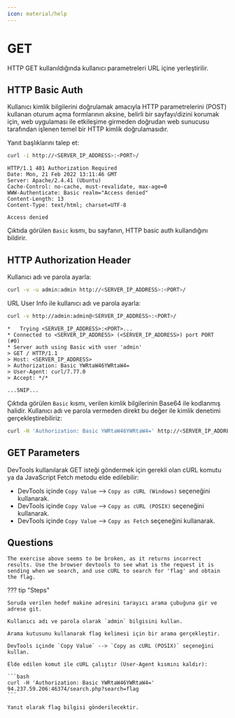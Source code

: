 ```yaml
---
icon: material/help
---
```


# GET

HTTP GET kullanıldığında kullanıcı parametreleri URL içine yerleştirilir.

## HTTP Basic Auth

Kullanıcı kimlik bilgilerini doğrulamak amacıyla HTTP parametrelerini (POST) kullanan oturum açma formlarının aksine, belirli bir sayfayı/dizini korumak için, web uygulaması ile etkileşime girmeden doğrudan web sunucusu tarafından işlenen temel bir HTTP kimlik doğrulamasıdır.

Yanıt başlıklarını talep et:

```bash
curl -i http://<SERVER_IP_ADDRESS>:<PORT>/
```

```text title="Output"
HTTP/1.1 401 Authorization Required
Date: Mon, 21 Feb 2022 13:11:46 GMT
Server: Apache/2.4.41 (Ubuntu)
Cache-Control: no-cache, must-revalidate, max-age=0
WWW-Authenticate: Basic realm="Access denied"
Content-Length: 13
Content-Type: text/html; charset=UTF-8

Access denied
```

Çıktıda görülen `Basic` kısmı, bu sayfanın, HTTP basic auth kullandığını bildirir.

## HTTP Authorization Header

Kullanıcı adı ve parola ayarla:

```bash
curl -v -u admin:admin http://<SERVER_IP_ADDRESS>:<PORT>/
```

URL User Info ile kullanıcı adı ve parola ayarla:

```bash
curl -v http://admin:admin@<SERVER_IP_ADDRESS>:<PORT>/
```

```text title="Output"
*   Trying <SERVER_IP_ADDRESS>:<PORT>...
* Connected to <SERVER_IP_ADDRESS> (<SERVER_IP_ADDRESS>) port PORT (#0)
* Server auth using Basic with user 'admin'
> GET / HTTP/1.1
> Host: <SERVER_IP_ADDRESS>
> Authorization: Basic YWRtaW46YWRtaW4=
> User-Agent: curl/7.77.0
> Accept: */*

...SNIP...
```

Çıktıda görülen `Basic` kısmı, verilen kimlik bilgilerinin Base64 ile kodlanmış halidir. Kullanıcı adı ve parola vermeden direkt bu değer ile kimlik denetimi gerçekleştirebiliriz:

```bash
curl -H 'Authorization: Basic YWRtaW46YWRtaW4=' http://<SERVER_IP_ADDRESS>:<PORT>/
```

## GET Parameters

DevTools kullanılarak GET isteği göndermek için gerekli olan cURL komutu ya da JavaScript Fetch metodu elde edilebilir:

* DevTools içinde `Copy Value` --> `Copy as cURL (Windows)` seçeneğini kullanarak.
* DevTools içinde `Copy Value` --> `Copy as cURL (POSIX)` seçeneğini kullanarak.
* DevTools içinde `Copy Value` --> `Copy as Fetch` seçeneğini kullanarak.

## Questions

```text
The exercise above seems to be broken, as it returns incorrect results. Use the browser devtools to see what is the request it is sending when we search, and use cURL to search for 'flag' and obtain the flag.
```

??? tip "Steps"

    Soruda verilen hedef makine adresini tarayıcı arama çubuğuna gir ve adrese git.

    Kullanıcı adı ve parola olarak `admin` bilgisini kullan.

    Arama kutusunu kullanarak flag kelimesi için bir arama gerçekleştir.

    DevTools içinde `Copy Value` --> `Copy as cURL (POSIX)` seçeneğini kullan.

    Elde edilen komut ile cURL çalıştır (User-Agent kısmını kaldır):

    ```bash
    curl -H 'Authorization: Basic YWRtaW46YWRtaW4=' 94.237.59.206:46374/search.php?search=flag
    ```

    Yanıt olarak flag bilgisi gönderilecektir.
